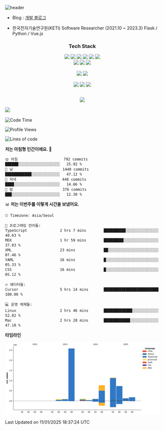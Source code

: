 ![header](https://capsule-render.vercel.app/api?type=soft&color=auto&height=150&section=header&text=HANGYU&fontSize=70&animation=twinkling)


- Blog : [개발 블로그](https://ruehan.org)
 
- 한국전자기술연구원(KETI) Software Researcher (2021.10 ~ 2023.3) Flask / Python / Vue.js

<h3 align="center"> Tech Stack </h3>
<p align="center">
  <img src="https://img.shields.io/badge/HTML-E34F26?style=flat-square&logo=HTML5&logoColor=white"/></a>
<img src="https://img.shields.io/badge/CSS-1572B6?style=flat-square&logo=CSS3&logoColor=white"/></a>
<img src="https://img.shields.io/badge/JavaScript-F7DF1E?style=flat-square&logo=JavaScript&logoColor=white"/></a>
<img src="https://img.shields.io/badge/Java-007396?style=flat-square&logo=Java&logoColor=white"/></a>
<img src="https://img.shields.io/badge/React-61DAFB?style=flat-square&logo=React&logoColor=white"/></a>
<img src="https://img.shields.io/badge/Next-000000?style=flat-square&logo=Next.js&logoColor=white"/></a>
<br>
<img src="https://img.shields.io/badge/Python-3776AB?style=flat-square&logo=Python&logoColor=white"/></a>
<img src="https://img.shields.io/badge/Flask-000000?style=flat-square&logo=Flask&logoColor=white"/></a>
<img src="https://img.shields.io/badge/MySQL-4479A1?style=flat-square&logo=MySQL&logoColor=white"/></a>

<br>
<br>
<img src="https://img.shields.io/badge/Android Studio-3DDC84?style=flat-square&logo=Android Studio&logoColor=white"/></a>
<img src="https://img.shields.io/badge/Visual Studio Code-007ACC?style=flat-square&logo=Visual Studio Code&logoColor=white"/></a>
<br>
<br>
<img src="https://img.shields.io/badge/macOS-000000?style=flat-square&logo=macOS&logoColor=white"/></a>
<img src="https://img.shields.io/badge/Windows-0078D6?style=flat-square&logo=Windows&logoColor=white"/></a>
<img src="https://img.shields.io/badge/Ubuntu-E95420?style=flat-square&logo=Ubuntu&logoColor=white"/></a>
<br>
<br>

</p>



<p align="center" href="https://opgc.me/#/users/ruehan" target="_blank"><img src="https://prd-opgc-api.opgc.me/githubs/users/ruehan/tag/?theme=basic" /></p>

![](https://gh-hits.nomadcoders.workers.dev/view?username=ruehan)

 <!--START_SECTION:waka-->
![Code Time](http://img.shields.io/badge/Code%20Time-1%2C709%20hrs%2039%20mins-blue)

![Profile Views](http://img.shields.io/badge/Profile%20Views-2-blue)

![Lines of code](https://img.shields.io/badge/%EC%A0%80%EB%8A%94%20%EC%97%AC%ED%83%9C%EA%B9%8C%EC%A7%80%20-3.6%20million%20%EC%A4%84%EC%9D%98%20%EC%BD%94%EB%93%9C%EB%A5%BC%20%EC%9E%91%EC%84%B1%ED%96%88%EC%96%B4%EC%9A%94.-blue)

**저는 아침형 인간이에요. 🐤** 

```text
🌞 아침                     792 commits         ██████░░░░░░░░░░░░░░░░░░░   25.92 % 
🌆 낮　                     1440 commits        ████████████░░░░░░░░░░░░░   47.12 % 
🌃 저녁                     448 commits         ████░░░░░░░░░░░░░░░░░░░░░   14.66 % 
🌙 밤　                     376 commits         ███░░░░░░░░░░░░░░░░░░░░░░   12.30 % 
```


📊 **저는 이번주를 이렇게 시간을 보냈어요.** 

```text
🕑︎ Timezone: Asia/Seoul

💬 프로그래밍 언어들: 
TypeScript               2 hrs 7 mins        ██████████░░░░░░░░░░░░░░░   40.63 % 
MDX                      1 hr 59 mins        █████████░░░░░░░░░░░░░░░░   37.83 % 
XML                      23 mins             ██░░░░░░░░░░░░░░░░░░░░░░░   07.46 % 
YAML                     16 mins             █░░░░░░░░░░░░░░░░░░░░░░░░   05.33 % 
CSS                      16 mins             █░░░░░░░░░░░░░░░░░░░░░░░░   05.12 % 

🔥 에디터들: 
Cursor                   5 hrs 14 mins       █████████████████████████   100.00 % 

💻 운영 체제들: 
Linux                    2 hrs 46 mins       █████████████░░░░░░░░░░░░   52.82 % 
Mac                      2 hrs 28 mins       ████████████░░░░░░░░░░░░░   47.18 % 
```

**타임라인**

![Lines of Code chart](https://raw.githubusercontent.com/ruehan/ruehan/main/assets/bar_graph.png)


 Last Updated on 11/01/2025 18:37:24 UTC
<!--END_SECTION:waka-->



  



